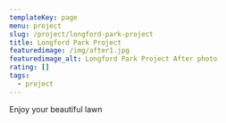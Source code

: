 ```yaml
---
templateKey: page
menu: project
slug: /project/longford-park-project
title: Longford Park Project
featuredimage: /img/after1.jpg
featuredimage_alt: Longford Park Project After photo
rating: []
tags:
  - project
---
```


Enjoy your beautiful lawn
